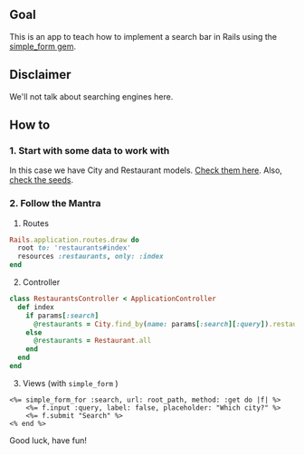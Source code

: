 ## Goal
This is an app to teach how to implement a search bar in Rails using the [simple_form gem](https://github.com/heartcombo/simple_form).

## Disclaimer
We'll not talk about searching engines here. 

## How to
### 1. Start with some data to work with
In this case we have City and Restaurant models.
[Check them here](https://github.com/andrerferrer/search_bar_demo/tree/master/app/models).
Also, [check the seeds](https://github.com/andrerferrer/search_bar_demo/blob/master/db/seeds.rb).

### 2. Follow the Mantra

1. Routes 
```ruby
Rails.application.routes.draw do
  root to: 'restaurants#index'
  resources :restaurants, only: :index
end
```

2. Controller
```ruby
class RestaurantsController < ApplicationController
  def index
    if params[:search]
      @restaurants = City.find_by(name: params[:search][:query]).restaurants
    else
      @restaurants = Restaurant.all
    end
  end
end
```

3. Views (with `simple_form` )
```erb
<%= simple_form_for :search, url: root_path, method: :get do |f| %>
    <%= f.input :query, label: false, placeholder: "Which city?" %>
    <%= f.submit "Search" %>
<% end %>
```


Good luck, have fun!